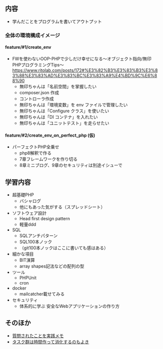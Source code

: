 ## 内容
- 学んだことをプログラムを書いてアウトプット

### 全体の環境構成イメージ
#### feature/#1/create_env
- FWを使わないOOP-PHPで少しだけ幸せになる〜オブジェクト指向/無印PHPプログラミングTips〜
https://www.ritolab.com/posts/172#%E3%82%B3%E3%83%B3%E3%83%88%E3%83%AD%E3%83%BC%E3%83%A9%E4%BD%9C%E6%88%90
  - 無印ちゃんは「名前空間」を掌握したい
  - composer.json 作成
  - コントローラ作成
  - 無印ちゃんは「環境変数」を env ファイルで管理したい
  - 無印ちゃんは「Configure クラス」を使いたい
  - 無印ちゃんは「DI コンテナ」を入れたい
  - 無印ちゃんは「ユニットテスト」を走らせたい

#### feature/#2/create_env_on_perfect_php (仮)
- パーフェクトPHP全乗せ
  - php8解釈で作る
  - 7章フレームワークを作り切る
  - 8章ミニブログ、9章のセキュリティは別途イシューで

## 学習内容
- 超基礎PHP
  - バシャログ
  - 他にもあった気がする（スプレッドシート）
- ソフトウェア設計
  - Head first design pattern
  - 軽量ddd
- SQL
  - SQLアンチパターン
  - SQL100本ノック
  - （git100本ノックはここに書いても感はある）
- 細かな項目
  - BIT演算
  - array shapes記法などの配列の型
- ツール
  - PHPUnit
  - cron
- docker
  - mailcatcher載せてみる
- セキュリティ
  - 体系的に学ぶ 安全なWebアプリケーションの作り方

## そのほか
- [質問されたことを実践メモ](https://docs.google.com/spreadsheets/d/1g8SDqkLkDOcW66t0IXxamGLy_yV_lqq--ghzukjVk64/edit#gid=0)
- [タスク群は時間作って消化するのもよき](https://docs.google.com/spreadsheets/d/1WIR4vQxEMOXrPJ3PWPmqJyNMYYOWu_7jIl7--0qJ9GA/edit#gid=0)